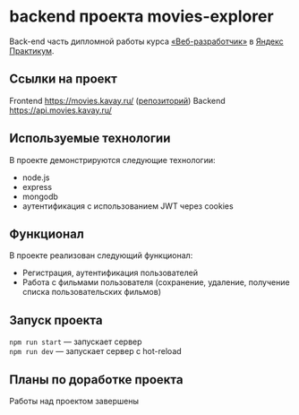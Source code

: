 # backend проекта movies-explorer
Back-end часть дипломной работы  курса [«Веб-разработчик»](https://practicum.yandex.ru/web/) в [Яндекс Практикум](https://practicum.yandex.ru/).



## Ссылки на проект
Frontend https://movies.kavay.ru/ ([репозиторий](https://github.com/KPVakhrushev/yp-9-movies-explorer))
Backend https://api.movies.kavay.ru/

## Используемые технологии

В проекте демонстрируются следующие технологии:
* node.js
* express
* mongodb
* аутентификация с использованием JWT через cookies

## Функционал
В проекте реализован следующий функционал:
* Регистрация, аутентификация пользователей
* Работа с фильмами пользователя (сохранение, удаление, получение списка пользовательских фильмов)


## Запуск проекта
`npm run start` — запускает сервер   
`npm run dev` — запускает сервер с hot-reload

## Планы по доработке проекта
Работы над проектом завершены
